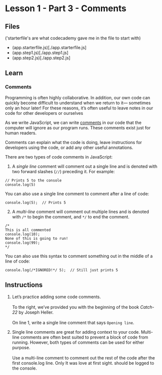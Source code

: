 # Lesson 1 - Part 3 - Comments

## Files
('starterfile's are what codecademy gave me in the file to start with)

- (app.starterfile.js)[./app.starterfile.js]
- (app.step1.js)[./app.step1.js]
- (app.step2.js)[./app.step2.js]

## Learn

### Comments

Programming is often highly collaborative. In addition, our own code can quickly become difficult to understand when we return to it— sometimes only an hour later! For these reasons, it’s often useful to leave notes in our code for other developers or ourselves

As we write JavaScript, we can write [comments](https://www.codecademy.com/resources/docs/javascript/comments?page_ref=catalog) in our code that the computer will ignore as our program runs. These comments exist just for human readers. 

Comments can explain what the code is doing, leave instructions for developers using the code, or add any other useful annotations. 

There are two types of code comments in JavaScript:

1. A *single line* comment will comment out a single line and is denoted with two forward slashes (`//`) preceding it. For example:

```
// Prints 5 to the console
console.log(5)

```

You can also use a single line comment to comment after a line of code:

```
console.log(5);  // Prints 5 

```
2. A *multi-line* comment will comment out multiple lines and is denoted with `/*` to begin the comment, and `*/` to end the comment.

```
/*
This is all commented 
console.log(10);
None of this is going to run!
console.log(99);
*/

```

You can also use this syntax to comment something out in the middle of a line of code:

```
console.log(/*IGNORED!*/ 5);  // Still just prints 5 

```

## Instructions

1. Let’s practice adding some code comments.<br><br>To the right, we’ve provided you with the beginning of the book *Catch-22* by Joseph Heller.<br><br>On line 1, write a single line comment that says `Opening line`.

2. Single line comments are great for adding context to your code. Multi-line comments are often best suited to prevent a block of code from running. However, both types of comments can be used for either purpose.<br><br>Use a multi-line comment to comment out the rest of the code after the first console.log line. Only It was love at first sight. should be logged to the console.


